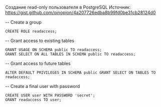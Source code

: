 Создание read-only пользователя в PostgreSQL
Источник: https://gist.github.com/oinopion/4a207726edba8b99fd0be31cb28124d0

-- Create a group
```
CREATE ROLE readaccess;
```
-- Grant access to existing tables
```
GRANT USAGE ON SCHEMA public TO readaccess;
GRANT SELECT ON ALL TABLES IN SCHEMA public TO readaccess;
```
-- Grant access to future tables
```
ALTER DEFAULT PRIVILEGES IN SCHEMA public GRANT SELECT ON TABLES TO readaccess;
```
-- Create a final user with password
```
CREATE USER user WITH PASSWORD 'secret';
GRANT readaccess TO user;
```
